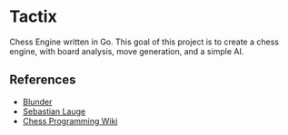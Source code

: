# Tactix

Chess Engine written in Go. This goal of this project is to create a chess engine, with board analysis, move generation, and a simple AI.

## References

- [Blunder](https://github.com/algerbrex/blunder)
- [Sebastian Lauge](https://www.youtube.com/@SebastianLague)
- [Chess Programming Wiki](https://www.chessprogramming.org/Main_Page)
  